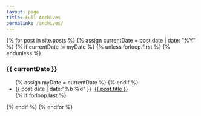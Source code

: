 ```yaml
---
layout: page
title: Full Archives
permalink: /archives/
---
```


<div class="post">
    {% for post in site.posts %}
    {% assign currentDate = post.date | date: "%Y" %}
    {% if currentDate != myDate %}
    {% unless forloop.first %}
    </ul>
    {% endunless %}
    <h3>{{ currentDate }}</h3>
    <ul class="archive-list">
        {% assign myDate = currentDate %}
        {% endif %}
        <li>
            <time>{{ post.date | date:"%b %d" }} </time>
            &nbsp;<a href="{{ post.url }}">{{ post.title }}</a>
        </li>
        {% if forloop.last %}
    </ul>
    {% endif %}
    {% endfor %}
</div>
